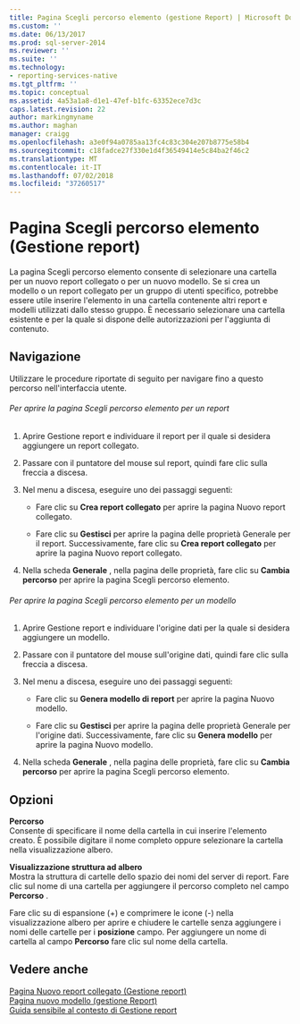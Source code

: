 ```yaml
---
title: Pagina Scegli percorso elemento (gestione Report) | Microsoft Docs
ms.custom: ''
ms.date: 06/13/2017
ms.prod: sql-server-2014
ms.reviewer: ''
ms.suite: ''
ms.technology:
- reporting-services-native
ms.tgt_pltfrm: ''
ms.topic: conceptual
ms.assetid: 4a53a1a8-d1e1-47ef-b1fc-63352ece7d3c
caps.latest.revision: 22
author: markingmyname
ms.author: maghan
manager: craigg
ms.openlocfilehash: a3e0f94a0785aa13fc4c83c304e207b8775e58b4
ms.sourcegitcommit: c18fadce27f330e1d4f36549414e5c84ba2f46c2
ms.translationtype: MT
ms.contentlocale: it-IT
ms.lasthandoff: 07/02/2018
ms.locfileid: "37260517"
---
```

# <a name="choose-item-location-page-report-manager"></a>Pagina Scegli percorso elemento (Gestione report)
  La pagina Scegli percorso elemento consente di selezionare una cartella per un nuovo report collegato o per un nuovo modello. Se si crea un modello o un report collegato per un gruppo di utenti specifico, potrebbe essere utile inserire l'elemento in una cartella contenente altri report e modelli utilizzati dallo stesso gruppo. È necessario selezionare una cartella esistente e per la quale si dispone delle autorizzazioni per l'aggiunta di contenuto.  
  
## <a name="navigation"></a>Navigazione  
 Utilizzare le procedure riportate di seguito per navigare fino a questo percorso nell'interfaccia utente.  
  
###### <a name="to-open-the-choose-item-location-page-for-a-report"></a>Per aprire la pagina Scegli percorso elemento per un report  
  
1.  Aprire Gestione report e individuare il report per il quale si desidera aggiungere un report collegato.  
  
2.  Passare con il puntatore del mouse sul report, quindi fare clic sulla freccia a discesa.  
  
3.  Nel menu a discesa, eseguire uno dei passaggi seguenti:  
  
    -   Fare clic su **Crea report collegato** per aprire la pagina Nuovo report collegato.  
  
    -   Fare clic su **Gestisci** per aprire la pagina delle proprietà Generale per il report. Successivamente, fare clic su **Crea report collegato** per aprire la pagina Nuovo report collegato.  
  
4.  Nella scheda **Generale** , nella pagina delle proprietà, fare clic su **Cambia percorso** per aprire la pagina Scegli percorso elemento.  
  
###### <a name="to-open-the-choose-item-location-page-for-a-model"></a>Per aprire la pagina Scegli percorso elemento per un modello  
  
1.  Aprire Gestione report e individuare l'origine dati per la quale si desidera aggiungere un modello.  
  
2.  Passare con il puntatore del mouse sull'origine dati, quindi fare clic sulla freccia a discesa.  
  
3.  Nel menu a discesa, eseguire uno dei passaggi seguenti:  
  
    -   Fare clic su **Genera modello di report** per aprire la pagina Nuovo modello.  
  
    -   Fare clic su **Gestisci** per aprire la pagina delle proprietà Generale per l'origine dati. Successivamente, fare clic su **Genera modello** per aprire la pagina Nuovo modello.  
  
4.  Nella scheda **Generale** , nella pagina delle proprietà, fare clic su **Cambia percorso** per aprire la pagina Scegli percorso elemento.  
  
## <a name="options"></a>Opzioni  
 **Percorso**  
 Consente di specificare il nome della cartella in cui inserire l'elemento creato. È possibile digitare il nome completo oppure selezionare la cartella nella visualizzazione albero.  
  
 **Visualizzazione struttura ad albero**  
 Mostra la struttura di cartelle dello spazio dei nomi del server di report. Fare clic sul nome di una cartella per aggiungere il percorso completo nel campo **Percorso** .  
  
 Fare clic su di espansione (+) e comprimere le icone (-) nella visualizzazione albero per aprire e chiudere le cartelle senza aggiungere i nomi delle cartelle per i **posizione** campo. Per aggiungere un nome di cartella al campo **Percorso** fare clic sul nome della cartella.  
  
## <a name="see-also"></a>Vedere anche  
 [Pagina Nuovo report collegato &#40;Gestione report&#41;](../../2014/reporting-services/new-linked-report-page-report-manager.md)   
 [Pagina nuovo modello &#40;gestione Report&#41;](../../2014/reporting-services/new-model-page-report-manager.md)   
 [Guida sensibile al contesto di Gestione report](../../2014/reporting-services/report-manager-f1-help.md)  
  
  
